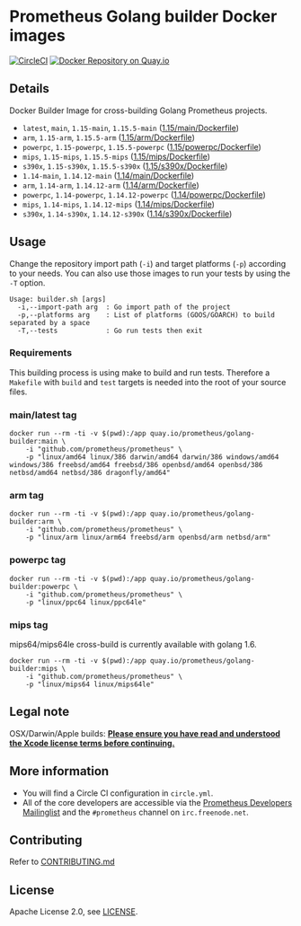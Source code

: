 # Prometheus Golang builder Docker images

[![CircleCI](https://circleci.com/gh/prometheus/golang-builder/tree/master.svg?style=shield)][circleci]
[![Docker Repository on Quay.io](https://quay.io/repository/prometheus/golang-builder/status)][quayio]

## Details

Docker Builder Image for cross-building Golang Prometheus projects.

- `latest`, `main`, `1.15-main`, `1.15.5-main` ([1.15/main/Dockerfile](1.15/main/Dockerfile))
- `arm`, `1.15-arm`, `1.15.5-arm` ([1.15/arm/Dockerfile](1.15/arm/Dockerfile))
- `powerpc`, `1.15-powerpc`, `1.15.5-powerpc` ([1.15/powerpc/Dockerfile](1.15/powerpc/Dockerfile))
- `mips`, `1.15-mips`, `1.15.5-mips` ([1.15/mips/Dockerfile](1.15/mips/Dockerfile))
- `s390x`, `1.15-s390x`, `1.15.5-s390x` ([1.15/s390x/Dockerfile](1.15/s390x/Dockerfile))
- `1.14-main`, `1.14.12-main` ([1.14/main/Dockerfile](1.14/main/Dockerfile))
- `arm`, `1.14-arm`, `1.14.12-arm` ([1.14/arm/Dockerfile](1.14/arm/Dockerfile))
- `powerpc`, `1.14-powerpc`, `1.14.12-powerpc` ([1.14/powerpc/Dockerfile](1.14/powerpc/Dockerfile))
- `mips`, `1.14-mips`, `1.14.12-mips` ([1.14/mips/Dockerfile](1.14/mips/Dockerfile))
- `s390x`, `1.14-s390x`, `1.14.12-s390x` ([1.14/s390x/Dockerfile](1.14/s390x/Dockerfile))

## Usage

Change the repository import path (`-i`) and target platforms (`-p`) according to your needs.
You can also use those images to run your tests by using the `-T` option.

```
Usage: builder.sh [args]
  -i,--import-path arg  : Go import path of the project
  -p,--platforms arg    : List of platforms (GOOS/GOARCH) to build separated by a space
  -T,--tests            : Go run tests then exit
```

### Requirements

This building process is using make to build and run tests.
Therefore a `Makefile` with `build` and `test` targets is needed into the root of your source files.

### main/latest tag

```
docker run --rm -ti -v $(pwd):/app quay.io/prometheus/golang-builder:main \
    -i "github.com/prometheus/prometheus" \
    -p "linux/amd64 linux/386 darwin/amd64 darwin/386 windows/amd64 windows/386 freebsd/amd64 freebsd/386 openbsd/amd64 openbsd/386 netbsd/amd64 netbsd/386 dragonfly/amd64"
```

### arm tag

```
docker run --rm -ti -v $(pwd):/app quay.io/prometheus/golang-builder:arm \
    -i "github.com/prometheus/prometheus" \
    -p "linux/arm linux/arm64 freebsd/arm openbsd/arm netbsd/arm"
```

### powerpc tag

```
docker run --rm -ti -v $(pwd):/app quay.io/prometheus/golang-builder:powerpc \
    -i "github.com/prometheus/prometheus" \
    -p "linux/ppc64 linux/ppc64le"
```

### mips tag

mips64/mips64le cross-build is currently available with golang 1.6.

```
docker run --rm -ti -v $(pwd):/app quay.io/prometheus/golang-builder:mips \
    -i "github.com/prometheus/prometheus" \
    -p "linux/mips64 linux/mips64le"
```

## Legal note

OSX/Darwin/Apple builds:
**[Please ensure you have read and understood the Xcode license
   terms before continuing.](https://www.apple.com/legal/sla/docs/xcode.pdf)**

## More information

  * You will find a Circle CI configuration in `circle.yml`.
  * All of the core developers are accessible via the [Prometheus Developers Mailinglist](https://groups.google.com/forum/?fromgroups#!forum/prometheus-developers) and the `#prometheus` channel on `irc.freenode.net`.

## Contributing

Refer to [CONTRIBUTING.md](CONTRIBUTING.md)

## License

Apache License 2.0, see [LICENSE](LICENSE).

[quayio]: https://quay.io/repository/prometheus/golang-builder
[circleci]: https://circleci.com/gh/prometheus/golang-builder

